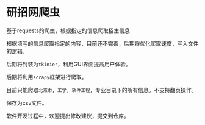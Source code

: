 # 研招网爬虫
基于requests的爬虫，根据指定的信息爬取招生信息


根据填写的信息爬取指定的内容，目前还不完善，后期将优化爬取速度，写入文件的逻辑。

后期将封装为`tkinier`，利用GUI界面提高用户体验。



后期将利用`scrapy`框架进行爬取。



目前只能爬取`北京市`，`工学`，`软件工程`，专业目录下的所有信息。不支持翻页操作。



保存为csv文件。



软件开发过程中，欢迎提出修改建议，提交到仓库。
